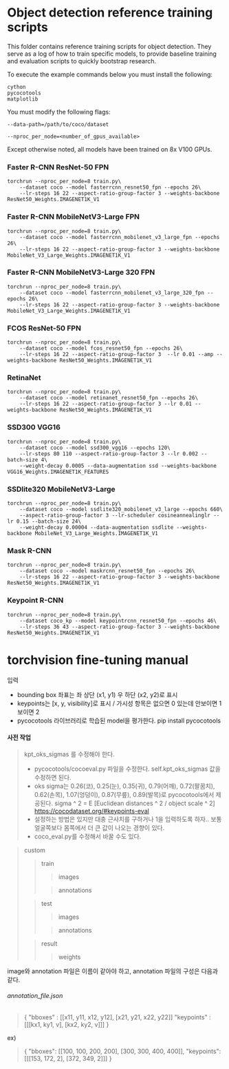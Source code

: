 # Object detection reference training scripts

This folder contains reference training scripts for object detection.
They serve as a log of how to train specific models, to provide baseline
training and evaluation scripts to quickly bootstrap research.

To execute the example commands below you must install the following:

```
cython
pycocotools
matplotlib
```

You must modify the following flags:

`--data-path=/path/to/coco/dataset`

`--nproc_per_node=<number_of_gpus_available>`

Except otherwise noted, all models have been trained on 8x V100 GPUs. 

### Faster R-CNN ResNet-50 FPN
```
torchrun --nproc_per_node=8 train.py\
    --dataset coco --model fasterrcnn_resnet50_fpn --epochs 26\
    --lr-steps 16 22 --aspect-ratio-group-factor 3 --weights-backbone ResNet50_Weights.IMAGENET1K_V1
```

### Faster R-CNN MobileNetV3-Large FPN
```
torchrun --nproc_per_node=8 train.py\
    --dataset coco --model fasterrcnn_mobilenet_v3_large_fpn --epochs 26\
    --lr-steps 16 22 --aspect-ratio-group-factor 3 --weights-backbone MobileNet_V3_Large_Weights.IMAGENET1K_V1
```

### Faster R-CNN MobileNetV3-Large 320 FPN
```
torchrun --nproc_per_node=8 train.py\
    --dataset coco --model fasterrcnn_mobilenet_v3_large_320_fpn --epochs 26\
    --lr-steps 16 22 --aspect-ratio-group-factor 3 --weights-backbone MobileNet_V3_Large_Weights.IMAGENET1K_V1
```

### FCOS ResNet-50 FPN
```
torchrun --nproc_per_node=8 train.py\
    --dataset coco --model fcos_resnet50_fpn --epochs 26\
    --lr-steps 16 22 --aspect-ratio-group-factor 3  --lr 0.01 --amp --weights-backbone ResNet50_Weights.IMAGENET1K_V1
```

### RetinaNet
```
torchrun --nproc_per_node=8 train.py\
    --dataset coco --model retinanet_resnet50_fpn --epochs 26\
    --lr-steps 16 22 --aspect-ratio-group-factor 3 --lr 0.01 --weights-backbone ResNet50_Weights.IMAGENET1K_V1
```

### SSD300 VGG16
```
torchrun --nproc_per_node=8 train.py\
    --dataset coco --model ssd300_vgg16 --epochs 120\
    --lr-steps 80 110 --aspect-ratio-group-factor 3 --lr 0.002 --batch-size 4\
    --weight-decay 0.0005 --data-augmentation ssd --weights-backbone VGG16_Weights.IMAGENET1K_FEATURES
```

### SSDlite320 MobileNetV3-Large
```
torchrun --nproc_per_node=8 train.py\
    --dataset coco --model ssdlite320_mobilenet_v3_large --epochs 660\
    --aspect-ratio-group-factor 3 --lr-scheduler cosineannealinglr --lr 0.15 --batch-size 24\
    --weight-decay 0.00004 --data-augmentation ssdlite --weights-backbone MobileNet_V3_Large_Weights.IMAGENET1K_V1
```


### Mask R-CNN
```
torchrun --nproc_per_node=8 train.py\
    --dataset coco --model maskrcnn_resnet50_fpn --epochs 26\
    --lr-steps 16 22 --aspect-ratio-group-factor 3 --weights-backbone ResNet50_Weights.IMAGENET1K_V1
```


### Keypoint R-CNN
```
torchrun --nproc_per_node=8 train.py\
    --dataset coco_kp --model keypointrcnn_resnet50_fpn --epochs 46\
    --lr-steps 36 43 --aspect-ratio-group-factor 3 --weights-backbone ResNet50_Weights.IMAGENET1K_V1
```


# torchvision fine-tuning manual

입력 

- bounding box 좌표는 좌 상단 (x1, y1) 우 하단 (x2, y2)로 표시
- keypoints는 [x, y, visibility]로 표시 / 가시성 항목은 없으면 0 있는데 안보이면 1 보이면 2
- pycocotools 라이브러리로 학습된 model을 평가한다.
  pip install pycocotools





#### 사전 작업

> kpt_oks_sigmas 를 수정해야 한다.
>
> - pycocotools/cocoeval.py 파일을 수정한다.
>   self.kpt_oks_sigmas 값을 수정하면 된다.
> - oks sigma는 0.26(코), 0.25(눈), 0.35(귀), 0.79(어깨), 0.72(팔꿈치), 0.62(손목), 1.07(엉덩이), 0.87(무릎), 0.89(발목)로 pycocotools에서 제공된다.
>   sigma ^ 2 = E [Euclidean distances ^ 2 / object scale ^ 2]
>   https://cocodataset.org/#keypoints-eval
> - 설정하는 방법은 있지만 대충 근사치를 구하거나 1을 입력하도록 하자.. 보통 얼굴쪽보다 몸쪽에서 더 큰 값이 나오는 경향이 있다.
> - coco_eval.py를 수정해서 바꿀 수도 있다.



> custom
>
> > train
> >
> > > images
> >
> > > annotations
>
> >test
> >
> >> images
> >
> >> annotations
>
> > result
> >
> > > weights



image와 annotation 파일은 이름이 같아야 하고, annotation 파일의 구성은 다음과 같다.

###### annotation_file.json

>{
>	"bboxes" : [[x11, y11, x12, y12], [x21, y21, x22, y22]]
>	"keypoints" : [[[kx1, ky1, v], [kx2, ky2, v]]]
>}

ex)

> {
> 	"bboxes": [[100, 100, 200, 200], [300, 300, 400, 400]],
> 	"keypoints": [[[153, 172, 2], [372, 349, 2]]]
> }

